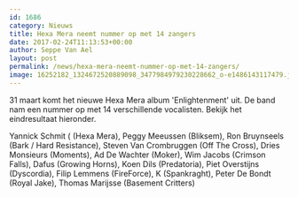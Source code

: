 ```yaml
---
id: 1686
category: Nieuws
title: Hexa Mera neemt nummer op met 14 zangers
date: 2017-02-24T11:13:53+00:00
author: Seppe Van Ael
layout: post
permalink: /news/hexa-mera-neemt-nummer-op-met-14-zangers/
image: 16252182_1324672520889098_3477984979230228662_o-e1486143117479.jpg
---
```

31 maart komt het nieuwe Hexa Mera album 'Enlightenment' uit. De band nam een nummer op met 14 verschillende vocalisten. Bekijk het eindresultaat hieronder.

Yannick Schmit ( (Hexa Mera), Peggy Meeussen (Bliksem), Ron Bruynseels (Bark / Hard Resistance), Steven Van Crombruggen (Off The Cross), Dries Monsieurs (Moments), Ad De Wachter (Moker), Wim Jacobs (Crimson Falls), Dafus (Growing Horns), Koen Dils (Predatoria), Piet Overstijns (Dyscordia), Filip Lemmens (FireForce), K (Spankraght), Peter De Bondt (Royal Jake), Thomas Marijsse (Basement Critters)

